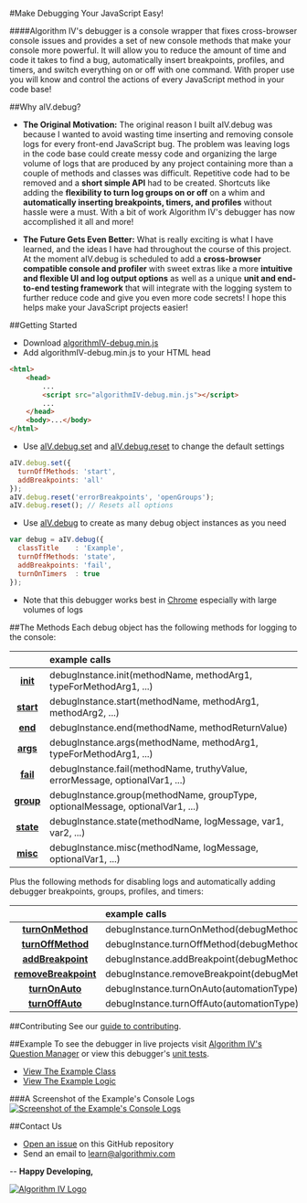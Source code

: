 #Make Debugging Your JavaScript Easy!

####Algorithm IV's debugger is a console wrapper that fixes cross-browser console issues and provides a set of new console methods that make your console more powerful. It will allow you to reduce the amount of time and code it takes to find a bug, automatically insert breakpoints, profiles, and timers, and switch everything on or off with one command. With proper use you will know and control the actions of every JavaScript method in your code base!


##Why aIV.debug?

- **The Original Motivation:** The original reason I built aIV.debug was because I wanted to avoid wasting time inserting and removing console logs for every front-end JavaScript bug. The problem was leaving logs in the code base could create messy code and organizing the large volume of logs that are produced by any project containing more than a couple  of methods and classes was difficult. Repetitive code had to be removed and a **short simple API** had to be created. Shortcuts like adding the **flexibility to turn log groups on or off** on a whim and **automatically inserting breakpoints, timers, and profiles** without hassle were a must. With a bit of work Algorithm IV's debugger has now accomplished it all and more!

- **The Future Gets Even Better:** What is really exciting is what I have learned, and the ideas I have had throughout the course of this project. At the moment aIV.debug is scheduled to add a **cross-browser compatible console and profiler** with sweet extras like a more **intuitive and flexible UI and log output options** as well as a unique **unit and end-to-end testing framework** that will integrate with the logging system to further reduce code and give you even more code secrets! I hope this helps make your JavaScript projects easier!


##Getting Started
- Download [algorithmIV-debug.min.js](https://github.com/imaginate/algorithmIV-javascript-debugger/blob/master/src/algorithmIV-debug.min.js)
- Add algorithmIV-debug.min.js to your HTML head
```html
<html>
    <head>
        ...
        <script src="algorithmIV-debug.min.js"></script>
        ...
    </head>
    <body>...</body>
</html>
```
- Use [aIV.debug.set](https://github.com/imaginate/algorithmIV-javascript-debugger/blob/e6f4e24865509d/src/pre-compiled-parts/public-api.js#L60-103) and [aIV.debug.reset](https://github.com/imaginate/algorithmIV-javascript-debugger/blob/e6f4e24865509d/src/pre-compiled-parts/public-api.js#L105-114) to change the default settings
```javascript
aIV.debug.set({
  turnOffMethods: 'start',
  addBreakpoints: 'all'
});
aIV.debug.reset('errorBreakpoints', 'openGroups');
aIV.debug.reset(); // Resets all options
```
- Use [aIV.debug](https://github.com/imaginate/algorithmIV-javascript-debugger/blob/e6f4e24865509d/src/pre-compiled-parts/public-api.js#L21-58) to create as many debug object instances as you need
```javascript
var debug = aIV.debug({
  classTitle    : 'Example',
  turnOffMethods: 'state',
  addBreakpoints: 'fail',
  turnOnTimers  : true
});
```
- Note that this debugger works best in [Chrome](https://www.google.com/chrome/) especially with large volumes of logs


##The Methods
Each debug object has the following methods for logging to the console:

|           | example calls                                                                  |
| :-------: | :----------------------------------------------------------------------------- |
| **[init](https://github.com/imaginate/algorithmIV-javascript-debugger/blob/cef372b06bf5805df639c872ed9a4c39b07ec5d6/src/pre-compiled-parts/classes/debug/logging-methods.js#L1-30)**  | debugInstance.init(methodName, methodArg1, typeForMethodArg1, ...)             |
| **[start](https://github.com/imaginate/algorithmIV-javascript-debugger/blob/cef372b06bf5805df639c872ed9a4c39b07ec5d6/src/pre-compiled-parts/classes/debug/logging-methods.js#L119-145)** | debugInstance.start(methodName, methodArg1, methodArg2, ...)                   |
| **[end](https://github.com/imaginate/algorithmIV-javascript-debugger/blob/cef372b06bf5805df639c872ed9a4c39b07ec5d6/src/pre-compiled-parts/classes/debug/logging-methods.js#L206-231)**   | debugInstance.end(methodName, methodReturnValue)                               |
| **[args](https://github.com/imaginate/algorithmIV-javascript-debugger/blob/cef372b06bf5805df639c872ed9a4c39b07ec5d6/src/pre-compiled-parts/classes/debug/logging-methods.js#L280-308)**  | debugInstance.args(methodName, methodArg1, typeForMethodArg1, ...)             |
| **[fail](https://github.com/imaginate/algorithmIV-javascript-debugger/blob/cef372b06bf5805df639c872ed9a4c39b07ec5d6/src/pre-compiled-parts/classes/debug/logging-methods.js#L371-418)**  | debugInstance.fail(methodName, truthyValue, errorMessage, optionalVar1, ...)   |
| **[group](https://github.com/imaginate/algorithmIV-javascript-debugger/blob/cef372b06bf5805df639c872ed9a4c39b07ec5d6/src/pre-compiled-parts/classes/debug/logging-methods.js#L483-524)** | debugInstance.group(methodName, groupType, optionalMessage, optionalVar1, ...) |
| **[state](https://github.com/imaginate/algorithmIV-javascript-debugger/blob/cef372b06bf5805df639c872ed9a4c39b07ec5d6/src/pre-compiled-parts/classes/debug/logging-methods.js#L617-651)** | debugInstance.state(methodName, logMessage, var1, var2, ...)                   |
| **[misc](https://github.com/imaginate/algorithmIV-javascript-debugger/blob/cef372b06bf5805df639c872ed9a4c39b07ec5d6/src/pre-compiled-parts/classes/debug/logging-methods.js#L709-743)**  | debugInstance.misc(methodName, logMessage, optionalVar1, ...)                  |

Plus the following methods for disabling logs and automatically adding debugger breakpoints, groups, profiles, and timers:

|                      | example calls                                   |
| :------------------: | :---------------------------------------------- |
| **[turnOnMethod](https://github.com/imaginate/algorithmIV-javascript-debugger/blob/cef372b06bf5805df639c872ed9a4c39b07ec5d6/src/pre-compiled-parts/classes/debug/controlling-methods.js#L1-24)**     | debugInstance.turnOnMethod(debugMethodName)     |
| **[turnOffMethod](https://github.com/imaginate/algorithmIV-javascript-debugger/blob/cef372b06bf5805df639c872ed9a4c39b07ec5d6/src/pre-compiled-parts/classes/debug/controlling-methods.js#L56-79)**    | debugInstance.turnOffMethod(debugMethodName)    |
| **[addBreakpoint](https://github.com/imaginate/algorithmIV-javascript-debugger/blob/cef372b06bf5805df639c872ed9a4c39b07ec5d6/src/pre-compiled-parts/classes/debug/controlling-methods.js#L111-134)**    | debugInstance.addBreakpoint(debugMethodName)    |
| **[removeBreakpoint](https://github.com/imaginate/algorithmIV-javascript-debugger/blob/cef372b06bf5805df639c872ed9a4c39b07ec5d6/src/pre-compiled-parts/classes/debug/controlling-methods.js#L166-189)** | debugInstance.removeBreakpoint(debugMethodName) |
| **[turnOnAuto](https://github.com/imaginate/algorithmIV-javascript-debugger/blob/cef372b06bf5805df639c872ed9a4c39b07ec5d6/src/pre-compiled-parts/classes/debug/controlling-methods.js#L221-244)**       | debugInstance.turnOnAuto(automationType)        |
| **[turnOffAuto](https://github.com/imaginate/algorithmIV-javascript-debugger/blob/cef372b06bf5805df639c872ed9a4c39b07ec5d6/src/pre-compiled-parts/classes/debug/controlling-methods.js#L267-290)**      | debugInstance.turnOffAuto(automationType)       |


##Contributing
See our [guide to contributing](https://github.com/imaginate/algorithmIV-javascript-debugger/blob/master/CONTRIBUTING.md).


##Example
To see the debugger in live projects visit [Algorithm IV's Question Manager](https://github.com/imaginate/algorithmIV-question-manager/blob/master/tests/algorithmIV-app.js) or view this debugger's [unit tests](https://github.com/imaginate/algorithmIV-javascript-debugger/tree/master/tests/pre-compiled-tests/classes/tests).

- [View The Example Class](https://github.com/imaginate/algorithmIV-javascript-debugger/blob/fd68019ad7fcc71ff302e44fa63d28b54e9f70da/example/example.js#L9-112)
- [View The Example Logic](https://github.com/imaginate/algorithmIV-javascript-debugger/blob/fd68019ad7fcc71ff302e44fa63d28b54e9f70da/example/example.js#L114-190)

###<a name="logs"></a>A Screenshot of the Example's Console Logs
<a href="https://github.com/imaginate/algorithmIV-javascript-debugger/tree/master/example/console-logs-screenshot.jpg"><img src="http://www.algorithmiv.com/images/aIV-debugger-console-logs-screenshot.jpg" alt="Screenshot of the Example's Console Logs" /></a>


##Contact Us
- [Open an issue](https://github.com/imaginate/algorithmIV-javascript-debugger/issues) on this GitHub repository
- Send an email to [learn@algorithmiv.com](mailto:learn@algorithmiv.com)


--
**Happy Developing,**

<a href="http://www.algorithmiv.com"><img src="http://www.algorithmiv.com/images/aIV-logo.png" alt="Algorithm IV Logo" /></a>